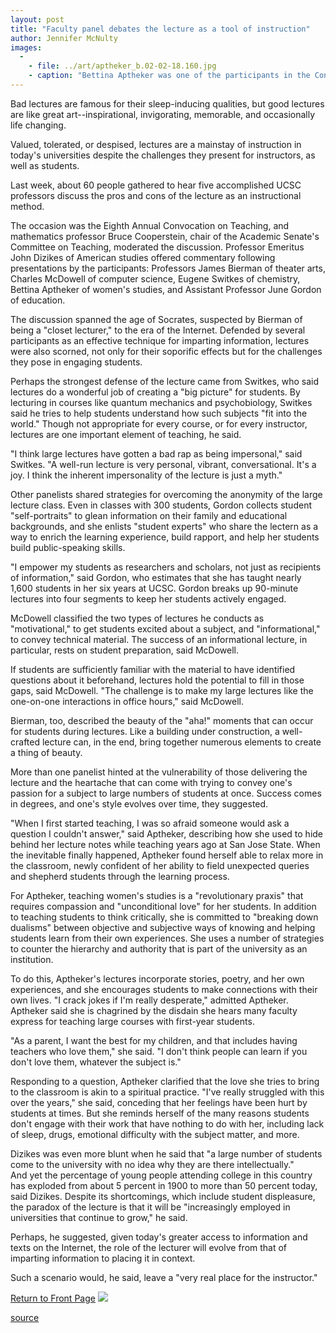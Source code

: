 ```yaml
---
layout: post
title: "Faculty panel debates the lecture as a tool of instruction"
author: Jennifer McNulty
images:
  -
    - file: ../art/aptheker_b.02-02-18.160.jpg
    - caption: "Bettina Aptheker was one of the participants in the Convocation on Teaching. Photo: UCSC Photo Services"
---
```


Bad lectures are famous for their sleep-inducing qualities, but good lectures are like great art--inspirational, invigorating, memorable, and occasionally life changing.

Valued, tolerated, or despised, lectures are a mainstay of instruction in today's universities despite the challenges they present for instructors, as well as students.

Last week, about 60 people gathered to hear five accomplished UCSC professors discuss the pros and cons of the lecture as an instructional method.

The occasion was the Eighth Annual Convocation on Teaching, and mathematics professor Bruce Cooperstein, chair of the Academic Senate's Committee on Teaching, moderated the discussion. Professor Emeritus John Dizikes of American studies offered commentary following presentations by the participants: Professors James Bierman of theater arts, Charles McDowell of computer science, Eugene Switkes of chemistry, Bettina Aptheker of women's studies, and Assistant Professor June Gordon of education.

The discussion spanned the age of Socrates, suspected by Bierman of being a "closet lecturer," to the era of the Internet. Defended by several participants as an effective technique for imparting information, lectures were also scorned, not only for their soporific effects but for the challenges they pose in engaging students.

Perhaps the strongest defense of the lecture came from Switkes, who said lectures do a wonderful job of creating a "big picture" for students. By lecturing in courses like quantum mechanics and psychobiology, Switkes said he tries to help students understand how such subjects "fit into the world." Though not appropriate for every course, or for every instructor, lectures are one important element of teaching, he said.

"I think large lectures have gotten a bad rap as being impersonal," said Switkes. "A well-run lecture is very personal, vibrant, conversational. It's a joy. I think the inherent impersonality of the lecture is just a myth."

Other panelists shared strategies for overcoming the anonymity of the large lecture class. Even in classes with 300 students, Gordon collects student "self-portraits" to glean information on their family and educational backgrounds, and she enlists "student experts" who share the lectern as a way to enrich the learning experience, build rapport, and help her students build public-speaking skills.

"I empower my students as researchers and scholars, not just as recipients of information," said Gordon, who estimates that she has taught nearly 1,600 students in her six years at UCSC. Gordon breaks up 90-minute lectures into four segments to keep her students actively engaged.

McDowell classified the two types of lectures he conducts as "motivational," to get students excited about a subject, and "informational," to convey technical material. The success of an informational lecture, in particular, rests on student preparation, said McDowell.

If students are sufficiently familiar with the material to have identified questions about it beforehand, lectures hold the potential to fill in those gaps, said McDowell. "The challenge is to make my large lectures like the one-on-one interactions in office hours," said McDowell.

Bierman, too, described the beauty of the "aha!" moments that can occur for students during lectures. Like a building under construction, a well-crafted lecture can, in the end, bring together numerous elements to create a thing of beauty.

More than one panelist hinted at the vulnerability of those delivering the lecture and the heartache that can come with trying to convey one's passion for a subject to large numbers of students at once. Success comes in degrees, and one's style evolves over time, they suggested.

"When I first started teaching, I was so afraid someone would ask a question I couldn't answer," said Aptheker, describing how she used to hide behind her lecture notes while teaching years ago at San Jose State. When the inevitable finally happened, Aptheker found herself able to relax more in the classroom, newly confident of her ability to field unexpected queries and shepherd students through the learning process.

For Aptheker, teaching women's studies is a "revolutionary praxis" that requires compassion and "unconditional love" for her students. In addition to teaching students to think critically, she is committed to "breaking down dualisms" between objective and subjective ways of knowing and helping students learn from their own experiences. She uses a number of strategies to counter the hierarchy and authority that is part of the university as an institution.

To do this, Aptheker's lectures incorporate stories, poetry, and her own experiences, and she encourages students to make connections with their own lives. "I crack jokes if I'm really desperate," admitted Aptheker.   
Aptheker said she is chagrined by the disdain she hears many faculty express for teaching large courses with first-year students.

"As a parent, I want the best for my children, and that includes having teachers who love them," she said. "I don't think people can learn if you don't love them, whatever the subject is."

Responding to a question, Aptheker clarified that the love she tries to bring to the classroom is akin to a spiritual practice. "I've really struggled with this over the years," she said, conceding that her feelings have been hurt by students at times. But she reminds herself of the many reasons students don't engage with their work that have nothing to do with her, including lack of sleep, drugs, emotional difficulty with the subject matter, and more.

Dizikes was even more blunt when he said that "a large number of students come to the university with no idea why they are there intellectually."   
And yet the percentage of young people attending college in this country has exploded from about 5 percent in 1900 to more than 50 percent today, said Dizikes. Despite its shortcomings, which include student displeasure, the paradox of the lecture is that it will be "increasingly employed in universities that continue to grow," he said.

Perhaps, he suggested, given today's greater access to information and texts on the Internet, the role of the lecturer will evolve from that of imparting information to placing it in context.

Such a scenario would, he said, leave a "very real place for the instructor."

  

[Return to Front Page][1] ![ ][2]

[1]: ../../index.html
[2]: ../../images/trans.gif

[source](http://www1.ucsc.edu/currents/01-02/02-18/lectures.html "Permalink to lectures")
